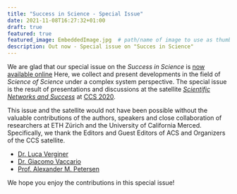 ```yaml
---
title: "Success in Science - Special Issue"
date: 2021-11-08T16:27:32+01:00
draft: true
featured: true
featured_image: EmbeddedImage.jpg  # path/name of image to use as thumbnail
description: Out now - Special issue on "Succes in Science"
---
```


We are glad that our special issue on the *Success in Science* is [now available online][1]
Here, we collect and present developments in the field of *Science of Science* under a complex system perspective.
The special issue is the result of presentations and discussions at the satellite [*Scientific Networks and Success*][2] at [CCS 2020][3].

This issue and the satellite would not have been possible without the valuable contributions of the authors, speakers and close collaboration of researchers at ETH Zürich and the University of California Merced.
Specifically, we thank the Editors and Guest Editors of ACS and Organizers of the CCS satellite.

- [Dr. Luca Verginer](/team/luca_verginer)
- [Dr. Giacomo Vaccario](/team/giacomo_vaccario)
- [Prof. Alexander M. Petersen](http://physics.bu.edu/~amp17/)

We hope you enjoy the contributions in this special issue!

[1]: http://acs.link
[2]: https://sites.google.com/verginer.eu/ccs2020/home
[3]: http://ccs2020.web.auth.gr